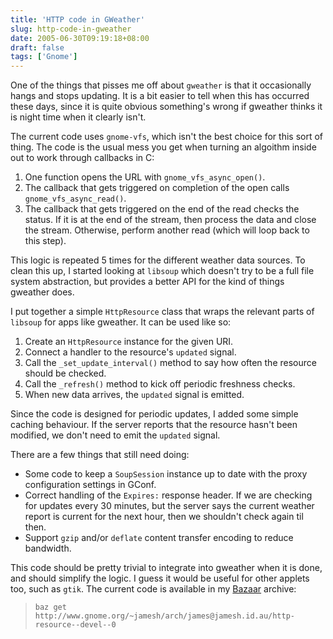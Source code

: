 ```yaml
---
title: 'HTTP code in GWeather'
slug: http-code-in-gweather
date: 2005-06-30T09:19:18+08:00
draft: false
tags: ['Gnome']
---
```


One of the things that pisses me off about `gweather` is that it
occasionally hangs and stops updating. It is a bit easier to tell when
this has occurred these days, since it is quite obvious something\'s
wrong if gweather thinks it is night time when it clearly isn\'t.

The current code uses `gnome-vfs`, which isn\'t the best choice for this
sort of thing. The code is the usual mess you get when turning an
algoithm inside out to work through callbacks in C:

1.  One function opens the URL with `gnome_vfs_async_open()`.
2.  The callback that gets triggered on completion of the open calls
    `gnome_vfs_async_read()`.
3.  The callback that gets triggered on the end of the read checks the
    status. If it is at the end of the stream, then process the data and
    close the stream. Otherwise, perform another read (which will loop
    back to this step).

This logic is repeated 5 times for the different weather data sources.
To clean this up, I started looking at `libsoup` which doesn\'t try to
be a full file system abstraction, but provides a better API for the
kind of things gweather does.

I put together a simple `HttpResource` class that wraps the relevant
parts of `libsoup` for apps like gweather. It can be used like so:

1.  Create an `HttpResource` instance for the given URI.
2.  Connect a handler to the resource\'s `updated` signal.
3.  Call the `_set_update_interval()` method to say how often the
    resource should be checked.
4.  Call the `_refresh()` method to kick off periodic freshness checks.
5.  When new data arrives, the `updated` signal is emitted.

Since the code is designed for periodic updates, I added some simple
caching behaviour. If the server reports that the resource hasn\'t been
modified, we don\'t need to emit the `updated` signal.

There are a few things that still need doing:

-   Some code to keep a `SoupSession` instance up to date with the proxy
    configuration settings in GConf.
-   Correct handling of the `Expires:` response header. If we are
    checking for updates every 30 minutes, but the server says the
    current weather report is current for the next hour, then we
    shouldn\'t check again til then.
-   Support `gzip` and/or `deflate` content transfer encoding to reduce
    bandwidth.

This code should be pretty trivial to integrate into gweather when it is
done, and should simplify the logic. I guess it would be useful for
other applets too, such as `gtik`. The current code is available in my
[Bazaar](http://bazaar.canonical.com/) archive:

>     baz get http://www.gnome.org/~jamesh/arch/james@jamesh.id.au/http-resource--devel--0
